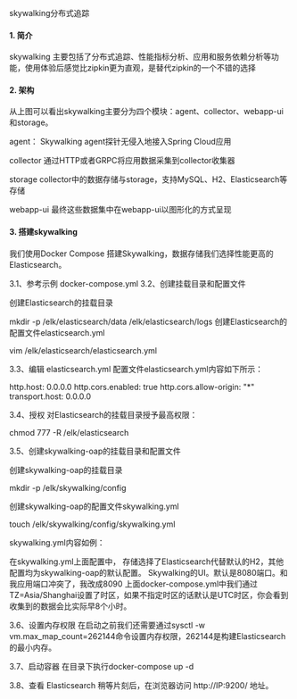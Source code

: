 skywalking分布式追踪
#### 1. 简介
skywalking 主要包括了分布式追踪、性能指标分析、应用和服务依赖分析等功能，使用体验后感觉比zipkin更为直观，是替代zipkin的一个不错的选择 

#### 2. 架构 
从上图可以看出skywalking主要分为四个模块：agent、collector、webapp-ui和storage。

agent：
Skywalking agent探针无侵入地接入Spring Cloud应用

collector
通过HTTP或者GRPC将应用数据采集到collector收集器

storage
collector中的数据存储与storage，支持MySQL、H2、Elasticsearch等存储

webapp-ui
最终这些数据集中在webapp-ui以图形化的方式呈现

#### 3. 搭建skywalking

我们使用Docker Compose 搭建Skywalking，数据存储我们选择性能更高的Elasticsearch。

3.1、参考示例 docker-compose.yml
3.2、创建挂载目录和配置文件

创建Elasticsearch的挂载目录

mkdir -p /elk/elasticsearch/data /elk/elasticsearch/logs
创建Elasticsearch的配置文件elasticsearch.yml

vim /elk/elasticsearch/elasticsearch.yml

3.3、编辑 elasticsearch.yml
配置文件elasticsearch.yml内容如下所示：

http.host: 0.0.0.0
http.cors.enabled: true
http.cors.allow-origin: "*"
transport.host: 0.0.0.0

3.4、授权
对Elasticsearch的挂载目录授予最高权限： 

chmod 777 -R /elk/elasticsearch

3.5、创建skywalking-oap的挂载目录和配置文件

创建skywalking-oap的挂载目录

mkdir -p /elk/skywalking/config

创建skywalking-oap的配置文件skywalking.yml

touch /elk/skywalking/config/skywalking.yml

skywalking.yml内容如例：

在skywalking.yml上面配置中，
存储选择了Elasticsearch代替默认的H2，其他配置均为skywalking-oap的默认配置。
Skywalking的UI。默认是8080端口。和我应用端口冲突了，我改成8090
上面docker-compose.yml中我们通过TZ=Asia/Shanghai设置了时区，如果不指定时区的话默认是UTC时区，你会看到收集到的数据会比实际早8个小时。

3.6、设置内存权限
在启动之前我们还需要通过sysctl -w vm.max_map_count=262144命令设置内存权限，262144是构建Elasticsearch的最小内存。

3.7、启动容器
在目录下执行docker-compose up -d

3.8、查看 Elasticsearch
稍等片刻后，在浏览器访问 http://IP:9200/ 地址。



